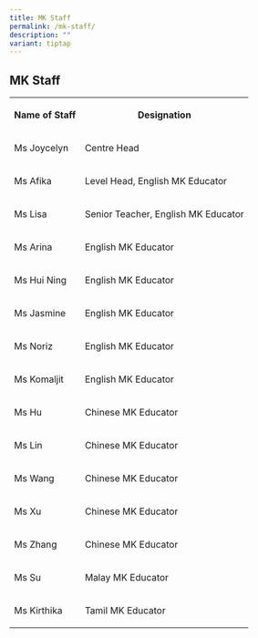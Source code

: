 ```yaml
---
title: MK Staff
permalink: /mk-staff/
description: ""
variant: tiptap
---
```

<h2>MK Staff</h2>
<table style="minWidth: 50px">
<colgroup>
<col>
<col>
</colgroup>
<tbody>
<tr>
<th rowspan="1" colspan="1">
<p>Name of Staff</p>
</th>
<th rowspan="1" colspan="1">
<p>Designation</p>
</th>
</tr>
<tr>
<td rowspan="1" colspan="1">
<p>Ms Joycelyn</p>
</td>
<td rowspan="1" colspan="1">
<p>Centre Head</p>
</td>
</tr>
<tr>
<td rowspan="1" colspan="1">
<p>Ms Afika</p>
</td>
<td rowspan="1" colspan="1">
<p>Level Head, English MK Educator</p>
</td>
</tr>
<tr>
<td rowspan="1" colspan="1">
<p>Ms Lisa</p>
</td>
<td rowspan="1" colspan="1">
<p>Senior Teacher, English MK Educator</p>
</td>
</tr>
<tr>
<td rowspan="1" colspan="1">
<p>Ms Arina</p>
</td>
<td rowspan="1" colspan="1">
<p>English MK Educator</p>
</td>
</tr>
<tr>
<td rowspan="1" colspan="1">
<p>Ms Hui Ning</p>
</td>
<td rowspan="1" colspan="1">
<p>English MK Educator</p>
</td>
</tr>
<tr>
<td rowspan="1" colspan="1">
<p>Ms Jasmine</p>
</td>
<td rowspan="1" colspan="1">
<p>English MK Educator</p>
</td>
</tr>
<tr>
<td rowspan="1" colspan="1">
<p>Ms Noriz</p>
</td>
<td rowspan="1" colspan="1">
<p>English MK Educator</p>
</td>
</tr>
<tr>
<td rowspan="1" colspan="1">
<p>Ms Komaljit</p>
</td>
<td rowspan="1" colspan="1">
<p>English MK Educator</p>
</td>
</tr>
<tr>
<td rowspan="1" colspan="1">
<p>Ms Hu</p>
</td>
<td rowspan="1" colspan="1">
<p>Chinese MK Educator</p>
</td>
</tr>
<tr>
<td rowspan="1" colspan="1">
<p>Ms Lin</p>
</td>
<td rowspan="1" colspan="1">
<p>Chinese MK Educator</p>
</td>
</tr>
<tr>
<td rowspan="1" colspan="1">
<p>Ms Wang</p>
</td>
<td rowspan="1" colspan="1">
<p>Chinese MK Educator</p>
</td>
</tr>
<tr>
<td rowspan="1" colspan="1">
<p>Ms Xu</p>
</td>
<td rowspan="1" colspan="1">
<p>Chinese MK Educator</p>
</td>
</tr>
<tr>
<td rowspan="1" colspan="1">
<p>Ms Zhang</p>
</td>
<td rowspan="1" colspan="1">
<p>Chinese MK Educator</p>
</td>
</tr>
<tr>
<td rowspan="1" colspan="1">
<p>Ms Su</p>
</td>
<td rowspan="1" colspan="1">
<p>Malay MK Educator</p>
</td>
</tr>
<tr>
<td rowspan="1" colspan="1">
<p>Ms Kirthika</p>
</td>
<td rowspan="1" colspan="1">
<p>Tamil MK Educator</p>
</td>
</tr>
</tbody>
</table>
<p></p>
<p></p>